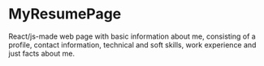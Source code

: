 # MyResumePage
React/js-made web page with basic information about me, consisting of a profile, contact information, technical and soft skills, work experience and just facts about me.
